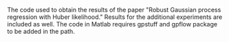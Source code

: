 The code used to obtain the results of the paper "Robust Gaussian process regression with Huber likelihood." Results for the additional experiments are included as well.
The code in Matlab requires gpstuff and gpflow package to be added in the path.
